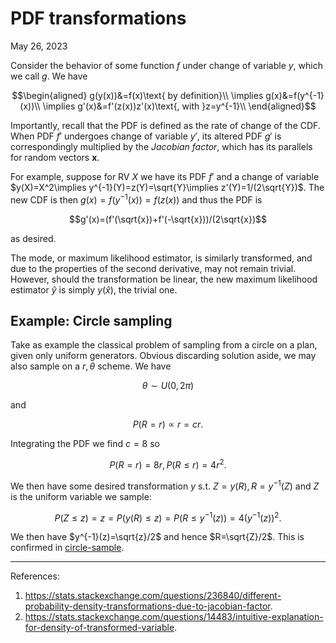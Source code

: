 <!-- emilia-snapshot-properties
PDF transformations
2023/05/26

emilia-snapshot-properties -->

# PDF transformations

May 26, 2023

Consider the behavior of some function $f$ under change of variable $y$, which we call $g$. We have

$$\begin{aligned}
g(y(x))&=f(x)\text{ by definition}\\
\implies g(x)&=f(y^{-1}(x))\\
\implies g'(x)&=f'(z(x))z'(x)\text{, with }z=y^{-1}\\
\end{aligned}$$

Importantly, recall that the PDF is defined as the rate of change of the CDF. When PDF $f'$ undergoes change of variable $y'$, its altered PDF $g'$ is correspondingly multiplied by the *Jacobian factor*, which has its parallels for random vectors $\mathbf{x}$.

For example, suppose for RV $X$ we have its PDF $f'$ and a change of variable $y(X)=X^2\implies y^{-1}(Y)=z(Y)=\sqrt{Y}\implies z'(Y)=1/(2\sqrt{Y})$. The new CDF is then $g(x)=f(y^{-1}(x))=f(z(x))$ and thus the PDF is

$$g'(x)=(f'(\sqrt{x})+f'(-\sqrt{x}))/(2\sqrt{x})$$

as desired.

The mode, or maximum likelihood estimator, is similarly transformed, and due to the properties of the second derivative, may not remain trivial. However, should the transformation be linear, the new maximum likelihood estimator $\hat y$ is simply $y(\hat x)$, the trivial one.

## Example: Circle sampling

Take as example the classical problem of sampling from a circle on a plan, given only uniform generators. Obvious discarding solution aside, we may also sample on a $r,\theta$ scheme. We have

$$\theta\sim U(0,2\pi)$$

and

$$P(R=r)\propto r=cr.$$

Integrating the PDF we find $c=8$ so

$$P(R=r)=8r,P(R\leq r)=4r^2.$$

We then have some desired transformation $y$ s.t. $Z=y(R),R=y^{-1}(Z)$ and $Z$ is the uniform variable we sample:

$$P(Z\leq z)=z=P(y(R)\leq z)=P(R\leq y^{-1}(z))=4(y^{-1}(z))^2.$$

We then have $y^{-1}(z)=\sqrt{z}/2$ and hence $R=\sqrt{Z}/2$. This is confirmed in [circle-sample](../experiments/circle-sample.ipynb).

---

References:

1. <https://stats.stackexchange.com/questions/236840/different-probability-density-transformations-due-to-jacobian-factor>.
2. <https://stats.stackexchange.com/questions/14483/intuitive-explanation-for-density-of-transformed-variable>.
